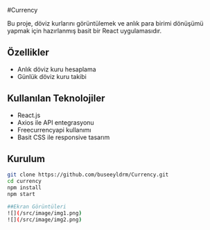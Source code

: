 #Currency

Bu proje, döviz kurlarını görüntülemek ve anlık para birimi dönüşümü yapmak için hazırlanmış basit bir React uygulamasıdır.

## Özellikler
- Anlık döviz kuru hesaplama
- Günlük döviz kuru takibi


## Kullanılan Teknolojiler
- React.js
- Axios ile API entegrasyonu
- Freecurrencyapi kullanımı
- Basit CSS ile responsive tasarım

## Kurulum

```bash
git clone https://github.com/buseeyldrm/Currency.git
cd currency
npm install
npm start

##Ekran Görüntüleri
![](/src/image/img1.png)
![](/src/image/img2.png)

